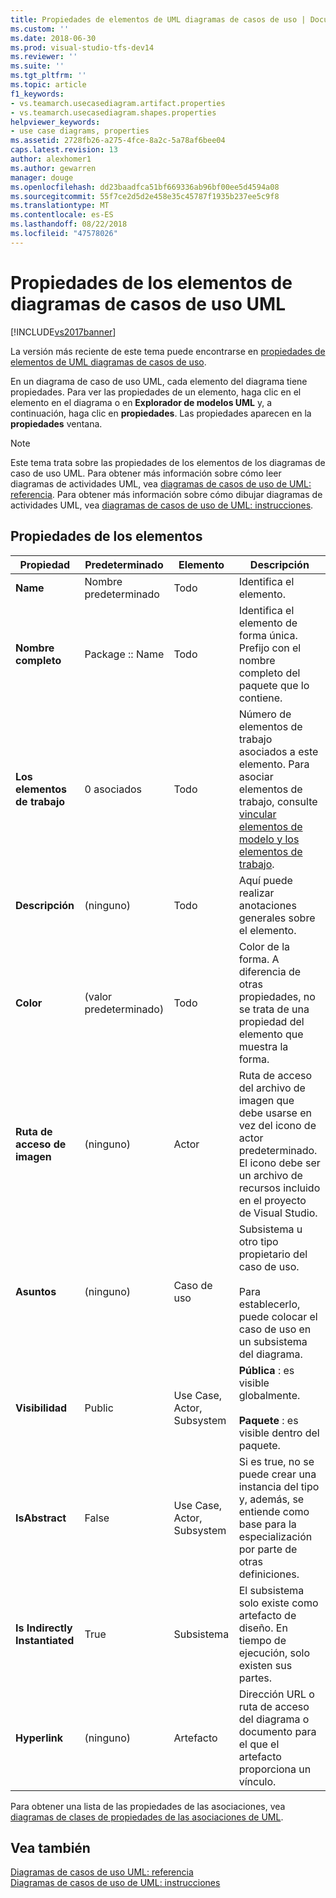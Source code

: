 ```yaml
---
title: Propiedades de elementos de UML diagramas de casos de uso | Documentos de Microsoft
ms.custom: ''
ms.date: 2018-06-30
ms.prod: visual-studio-tfs-dev14
ms.reviewer: ''
ms.suite: ''
ms.tgt_pltfrm: ''
ms.topic: article
f1_keywords:
- vs.teamarch.usecasediagram.artifact.properties
- vs.teamarch.usecasediagram.shapes.properties
helpviewer_keywords:
- use case diagrams, properties
ms.assetid: 2728fb26-a275-4fce-8a2c-5a78af6bee04
caps.latest.revision: 13
author: alexhomer1
ms.author: gewarren
manager: douge
ms.openlocfilehash: dd23baadfca51bf669336ab96bf00ee5d4594a08
ms.sourcegitcommit: 55f7ce2d5d2e458e35c45787f1935b237ee5c9f8
ms.translationtype: MT
ms.contentlocale: es-ES
ms.lasthandoff: 08/22/2018
ms.locfileid: "47578026"
---
```

# <a name="properties-of-elements-on-uml-use-case-diagrams"></a>Propiedades de los elementos de diagramas de casos de uso UML
[!INCLUDE[vs2017banner](../includes/vs2017banner.md)]

La versión más reciente de este tema puede encontrarse en [propiedades de elementos de UML diagramas de casos de uso](https://docs.microsoft.com/visualstudio/modeling/properties-of-elements-on-uml-use-case-diagrams).  
  
En un diagrama de caso de uso UML, cada elemento del diagrama tiene propiedades. Para ver las propiedades de un elemento, haga clic en el elemento en el diagrama o en **Explorador de modelos UML** y, a continuación, haga clic en **propiedades**. Las propiedades aparecen en la **propiedades** ventana.  
  
> [!NOTE]
>  Este tema trata sobre las propiedades de los elementos de los diagramas de caso de uso UML. Para obtener más información sobre cómo leer diagramas de actividades UML, vea [diagramas de casos de uso de UML: referencia](../modeling/uml-use-case-diagrams-reference.md). Para obtener más información sobre cómo dibujar diagramas de actividades UML, vea [diagramas de casos de uso de UML: instrucciones](../modeling/uml-use-case-diagrams-guidelines.md).  
  
## <a name="properties-of-elements"></a>Propiedades de los elementos  
  
|Propiedad|Predeterminado|Elemento|Descripción|  
|--------------|-------------|-------------|-----------------|  
|**Name**|Nombre predeterminado|Todo|Identifica el elemento.|  
|**Nombre completo**|Package :: Name|Todo|Identifica el elemento de forma única. Prefijo con el nombre completo del paquete que lo contiene.|  
|**Los elementos de trabajo**|0 asociados|Todo|Número de elementos de trabajo asociados a este elemento. Para asociar elementos de trabajo, consulte [vincular elementos de modelo y los elementos de trabajo](../modeling/link-model-elements-and-work-items.md).|  
|**Descripción**|(ninguno)|Todo|Aquí puede realizar anotaciones generales sobre el elemento.|  
|**Color**|(valor predeterminado)|Todo|Color de la forma. A diferencia de otras propiedades, no se trata de una propiedad del elemento que muestra la forma.|  
|**Ruta de acceso de imagen**|(ninguno)|Actor|Ruta de acceso del archivo de imagen que debe usarse en vez del icono de actor predeterminado. El icono debe ser un archivo de recursos incluido en el proyecto de Visual Studio.|  
|**Asuntos**|(ninguno)|Caso de uso|Subsistema u otro tipo propietario del caso de uso.<br /><br /> Para establecerlo, puede colocar el caso de uso en un subsistema del diagrama.|  
|**Visibilidad**|Public|Use Case, Actor, Subsystem|**Pública** : es visible globalmente.<br /><br /> **Paquete** : es visible dentro del paquete.|  
|**IsAbstract**|False|Use Case, Actor, Subsystem|Si es true, no se puede crear una instancia del tipo y, además, se entiende como base para la especialización por parte de otras definiciones.|  
|**Is Indirectly Instantiated**|True|Subsistema|El subsistema solo existe como artefacto de diseño. En tiempo de ejecución, solo existen sus partes.|  
|**Hyperlink**|(ninguno)|Artefacto|Dirección URL o ruta de acceso del diagrama o documento para el que el artefacto proporciona un vínculo.|  
  
 Para obtener una lista de las propiedades de las asociaciones, vea [diagramas de clases de propiedades de las asociaciones de UML](../modeling/properties-of-associations-on-uml-class-diagrams.md).  
  
## <a name="see-also"></a>Vea también  
 [Diagramas de casos de uso UML: referencia](../modeling/uml-use-case-diagrams-reference.md)   
 [Diagramas de casos de uso de UML: instrucciones](../modeling/uml-use-case-diagrams-guidelines.md)




